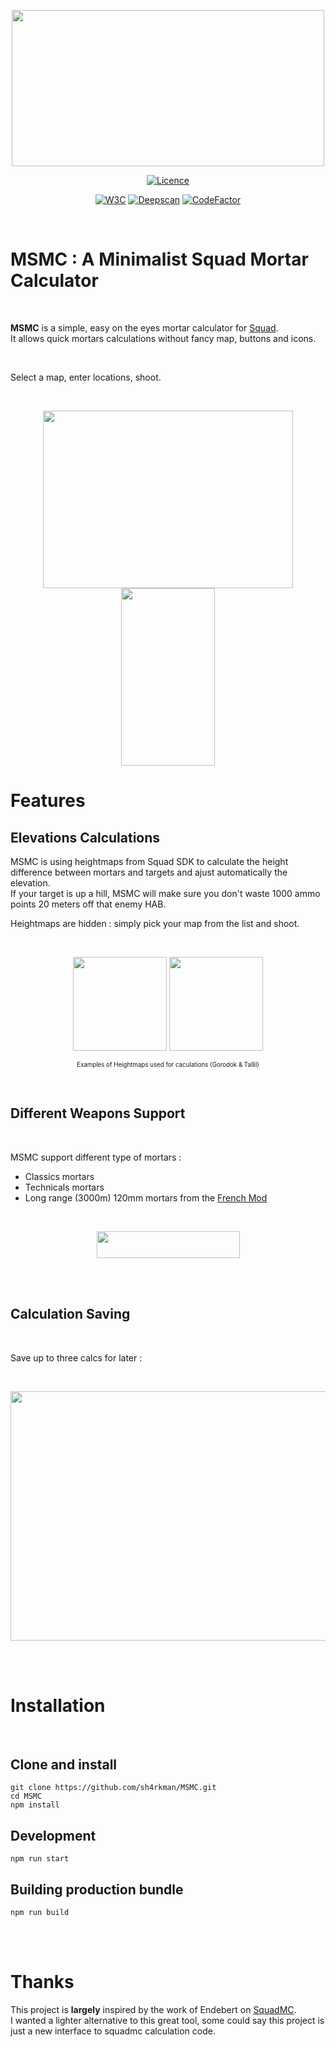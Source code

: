 
 <p align="center">
   <img width="500" height="250" src="https://i.imgur.com/AvOk3yK.png">
 </p>

<p align="center">


</p>

<p align="center">
  <a href="https://github.com/sh4rkman/MSMC/blob/master/LICENSE"><img src="https://img.shields.io/github/license/Naereen/StrapDown.js.svg" alt="Licence"></a>
</p>
<p align="center">
  <a href="https://validator.w3.org/nu/?doc=https%3A%2F%2Fmortar.sharkman.info%2F"><img src="https://img.shields.io/badge/W3C-Good-green.svg" alt="W3C"></a>
  <a href="https://deepscan.io/dashboard#view=project&tid=12376&pid=15404&bid=306486"><img src="https://deepscan.io/api/teams/12376/projects/15404/branches/306486/badge/grade.svg" alt="Deepscan"></a>
  <a href="https://www.codefactor.io/repository/github/sh4rkman/msmc"><img src="https://www.codefactor.io/repository/github/sh4rkman/msmc/badge" alt="CodeFactor"></a>
</p>



</br>

# **MSMC** : A Minimalist Squad Mortar Calculator


</br>

**MSMC** is a simple, easy on the eyes mortar calculator for <a href="https://joinsquad.com/">Squad</a>.  
It allows quick mortars calculations without fancy map, buttons and icons.
 
</br>

Select a map, enter locations, shoot.

</br>
 
 
<p align="center">
  <img width="400" height="284" src="https://i.imgur.com/icCrf1q.png">
  <img width="150" height="284" src="https://i.imgur.com/05Iszff.png">
</p>

# **Features**


## **Elevations Calculations**

MSMC is using heightmaps from Squad SDK to calculate the height difference between mortars and targets and ajust automatically the elevation.  
If your target is up a hill, MSMC will make sure you don't waste 1000 ammo points 20 meters off that enemy HAB.

Heightmaps are hidden : simply pick your map from the list and shoot.

</br>

<p align="center">
  <img width="150" height="150" src="https://github.com/sh4rkman/MSMC/blob/master/src/img/heightmaps/gorodok.jpg?raw=true">
  <img width="150" height="150" src="https://github.com/sh4rkman/MSMC/blob/master/src/img/heightmaps/tallil.jpg?raw=true">
</p>
<p align="center"><sub><sup>Examples of Heightmaps used for caculations (Gorodok & Tallil)</sub></sup></p>


</br>

## **Different Weapons Support**

</br>


MSMC support different type of mortars :
- Classics mortars
- Technicals mortars
- Long range (3000m) 120mm mortars from the <a href="https://smf.tactical-collective.com/">French Mod</a>

 </br>
 <p align="center">
   <img width="229" height="43" src="https://i.imgur.com/QVUnpec.png">
 </p>

 </br></br>


## **Calculation Saving**

</br>

Save up to three calcs for later :

 </br>

 <p align="center">
   <img width="523" height="399" src="https://i.imgur.com/24gnFal.gif">
 </p>

 </br></br>

# Installation
</br>


## Clone and install

```
git clone https://github.com/sh4rkman/MSMC.git
cd MSMC
npm install
```

## Development
```
npm run start
```

## Building production bundle
```
npm run build
```

</br></br>

# Thanks

This project is **largely** inspired by the work of Endebert on <a href="https://github.com/Endebert/squadmc">SquadMC</a>.  
I wanted a lighter alternative to this great tool, some could say this project is just a new interface to squadmc calculation code.


